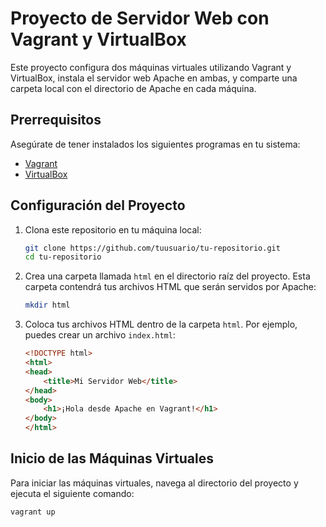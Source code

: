 # Proyecto de Servidor Web con Vagrant y VirtualBox

Este proyecto configura dos máquinas virtuales utilizando Vagrant y VirtualBox, instala el servidor web Apache en ambas, y comparte una carpeta local con el directorio de Apache en cada máquina.

## Prerrequisitos

Asegúrate de tener instalados los siguientes programas en tu sistema:

- [Vagrant](https://www.vagrantup.com/downloads)
- [VirtualBox](https://www.virtualbox.org/wiki/Downloads)

## Configuración del Proyecto

1. Clona este repositorio en tu máquina local:
    ```sh
    git clone https://github.com/tuusuario/tu-repositorio.git
    cd tu-repositorio
    ```

2. Crea una carpeta llamada `html` en el directorio raíz del proyecto. Esta carpeta contendrá tus archivos HTML que serán servidos por Apache:
    ```sh
    mkdir html
    ```

3. Coloca tus archivos HTML dentro de la carpeta `html`. Por ejemplo, puedes crear un archivo `index.html`:
    ```html
    <!DOCTYPE html>
    <html>
    <head>
        <title>Mi Servidor Web</title>
    </head>
    <body>
        <h1>¡Hola desde Apache en Vagrant!</h1>
    </body>
    </html>
    ```

## Inicio de las Máquinas Virtuales

Para iniciar las máquinas virtuales, navega al directorio del proyecto y ejecuta el siguiente comando:

```sh
vagrant up

